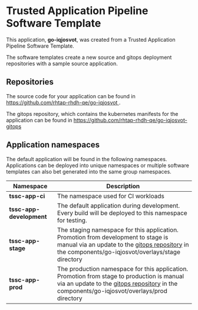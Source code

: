 # Trusted Application Pipeline Software Template

This application, **go-iqjosvot**, was created from a Trusted Application Pipeline Software Template.

The software templates create a new source and gitops deployment repositories with a sample source application. 

## Repositories

The source code for your application can be found in [https://github.com/rhtap-rhdh-qe/go-iqjosvot ](https://github.com/rhtap-rhdh-qe/go-iqjosvot ).
 
The gitops repository, which contains the kubernetes manifests for the application can be found in 
[https://github.com/rhtap-rhdh-qe/go-iqjosvot-gitops ](https://github.com/rhtap-rhdh-qe/go-iqjosvot-gitops ) 

## Application namespaces 

The default application will be found in the following namespaces. Applications can be deployed into unique namespaces or multiple software templates can also bet generated into the same group namespaces.  

|  Namespace   |  Description   |  
| -------- | -------- |
| **tssc-app-ci** | The namespace used for CI workloads |
| **tssc-app-development** | The default application during development. Every build will be deployed to this namespace for testing. |
| **tssc-app-stage** | The staging namespace for this application. Promotion from development to stage is manual via an update to the [gitops repository](https://github.com/rhtap-rhdh-qe/go-iqjosvot-gitops ) in the components/go-iqjosvot/overlays/stage directory |
| **tssc-app-prod** | The production namespace for this application. Promotion from stage to production is manual via an update to the [gitops repository](https://github.com/rhtap-rhdh-qe/go-iqjosvot-gitops ) in the components/go-iqjosvot/overlays/prod directory |